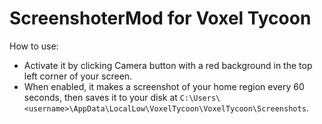 # ScreenshoterMod for Voxel Tycoon
How to use:
* Activate it by clicking Camera button with a red background in the top left corner of your screen.
* When enabled, it makes a screenshot of your home region every 60 seconds, then saves it to your disk at `C:\Users\<username>\AppData\LocalLow\VoxelTycoon\VoxelTycoon\Screenshots`.

